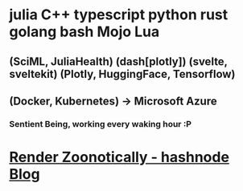 # julia    C++      typescript           python                              rust    golang   bash Mojo Lua
## (SciML, JuliaHealth) (dash[plotly]) (svelte, sveltekit) (Plotly, HuggingFace, Tensorflow)
## (Docker, Kubernetes) -> Microsoft Azure 
### Sentient Being, working every waking hour :P

# [Render Zoonotically - hashnode Blog](https://hurtbadly.hashnode.dev/)
